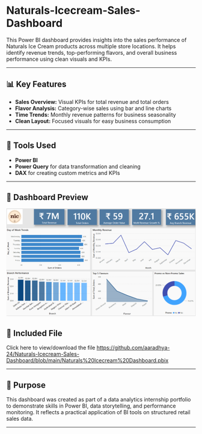 # Naturals-Icecream-Sales-Dashboard

This Power BI dashboard provides insights into the sales performance of Naturals Ice Cream products across multiple store locations. It helps identify revenue trends, top-performing flavors, and overall business performance using clean visuals and KPIs.

---

## 📊 Key Features

- **Sales Overview:** Visual KPIs for total revenue and total orders
- **Flavor Analysis:** Category-wise sales using bar and line charts
- **Time Trends:** Monthly revenue patterns for business seasonality
- **Clean Layout:** Focused visuals for easy business consumption

---

## 🧰 Tools Used

- **Power BI**
- **Power Query** for data transformation and cleaning
- **DAX** for creating custom metrics and KPIs

---

## 📸 Dashboard Preview

![Dashboard Snapshot](https://github.com/aaradhya-24/Naturals-Icecream-Sales-Dashboard/blob/main/Naturals%20Ice%20Cream%20Sales%20Dashboard%20Snapshot.png)


## 📁 Included File

Click here to view/download the file 
https://github.com/aaradhya-24/Naturals-Icecream-Sales-Dashboard/blob/main/Naturals%20Icecream%20Dashboard.pbix

---

## 🎯 Purpose

This dashboard was created as part of a data analytics internship portfolio to demonstrate skills in Power BI, data storytelling, and performance monitoring. It reflects a practical application of BI tools on structured retail sales data.

---
